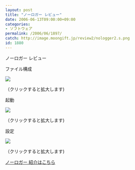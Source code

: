 ```yaml
---
layout: post
title: "ノーロガー レビュー"
date: 2006-06-13T09:00:00+09:00
categories:
- ソフトウェア
permalink: /2006/06/1897/
catch: http://image.moongift.jp/review2/nologger2.s.png
id: 1880
---
```

ノーロガー レビュー  
<!--more-->

ファイル構成

  

[![](http://image.moongift.jp/review2/nologger1.s.png)](http://image.moongift.jp/review2/nologger1.png)  
  
（クリックすると拡大します)

  

起動

  

[![](http://image.moongift.jp/review2/nologger2.s.png)](http://image.moongift.jp/review2/nologger2.png)  
  
（クリックすると拡大します)

  

設定

  

[![](http://image.moongift.jp/review2/nologger3.s.png)](http://image.moongift.jp/review2/nologger3.png)  
  
（クリックすると拡大します)

  

[ノーロガー 紹介はこちら](http://fw.moongift.jp/intro/i-1895.html)

